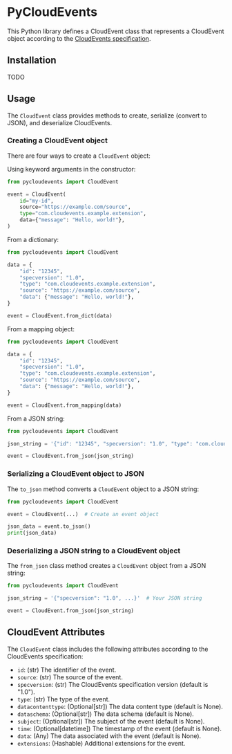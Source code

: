 # PyCloudEvents

This Python library defines a CloudEvent class that represents a CloudEvent object according to the [CloudEvents specification](https://www.cncf.io/projects/cloudevents/).

## Installation

TODO

## Usage

The `CloudEvent` class provides methods to create, serialize (convert to JSON), and deserialize CloudEvents.

### Creating a CloudEvent object

There are four ways to create a `CloudEvent` object:

Using keyword arguments in the constructor:

```python
from pycloudevents import CloudEvent

event = CloudEvent(
    id="my-id",
    source="https://example.com/source",
    type="com.cloudevents.example.extension",
    data={"message": "Hello, world!"},
)
```

From a dictionary:

```python
from pycloudevents import CloudEvent

data = {
    "id": "12345",
    "specversion": "1.0",
    "type": "com.cloudevents.example.extension",
    "source": "https://example.com/source",
    "data": {"message": "Hello, world!"},
}

event = CloudEvent.from_dict(data)
```

From a mapping object:

```python
from pycloudevents import CloudEvent

data = {
    "id": "12345",
    "specversion": "1.0",
    "type": "com.cloudevents.example.extension",
    "source": "https://example.com/source",
    "data": {"message": "Hello, world!"},
}

event = CloudEvent.from_mapping(data)
```

From a JSON string:

```python
from pycloudevents import CloudEvent

json_string = '{"id": "12345", "specversion": "1.0", "type": "com.cloudevents.example.extension", "source": "https://example.com/source", "data": {"message": "Hello, world!"}}'

event = CloudEvent.from_json(json_string)
```

### Serializing a CloudEvent object to JSON

The `to_json` method converts a `CloudEvent` object to a JSON string:

```python
from pycloudevents import CloudEvent

event = CloudEvent(...)  # Create an event object

json_data = event.to_json()
print(json_data)
```

### Deserializing a JSON string to a CloudEvent object

The `from_json` class method creates a `CloudEvent` object from a JSON string:

```python
from pycloudevents import CloudEvent

json_string = '{"specversion": "1.0", ...}'  # Your JSON string

event = CloudEvent.from_json(json_string)
```

## CloudEvent Attributes

The `CloudEvent` class includes the following attributes according to the CloudEvents specification:

* `id`: (str) The identifier of the event.
* `source`: (str) The source of the event.
* `specversion`: (str) The CloudEvents specification version (default is "1.0").
* `type`: (str) The type of the event.
* `datacontenttype`: (Optional[str]) The data content type (default is None).
* `dataschema`: (Optional[str]) The data schema (default is None).
* `subject`: (Optional[str]) The subject of the event (default is None).
* `time`: (Optional[datetime]) The timestamp of the event (default is None).
* `data`: (Any) The data associated with the event (default is None).
* `extensions`: (Hashable) Additional extensions for the event.
